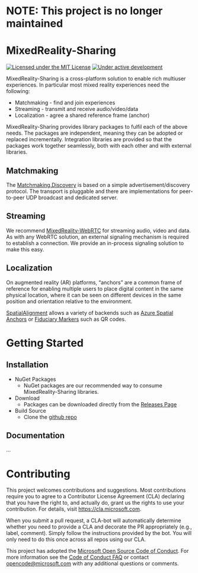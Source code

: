# NOTE: This project is no longer maintained


# MixedReality-Sharing

[![Licensed under the MIT License](https://img.shields.io/badge/License-MIT-blue.svg)](https://github.com/microsoft/MixedReality-WebRTC/blob/master/LICENSE)
[![Under active development](https://img.shields.io/badge/status-active-green.svg)](https://github.com/microsoft/MixedReality-Sharing/commits/master)

MixedReality-Sharing is a cross-platform solution to enable rich multiuser experiences. In particular most mixed reality experiences need the following:
 - Matchmaking - find and join experiences
 - Streaming - transmit and receive audio/video/data
 - Localization - agree a shared reference frame (anchor)

MixedReality-Sharing provides library packages to fulfil each of the above needs. The packages are independent, meaning they can be adopted or replaced incrementally. Integration libraries are provided so that the packages work together seamlessly, both with each other and with external libraries.

## Matchmaking

The [Matchmaking.Discovery](libs/Matchmaking/docs/index.md)  is based on a simple advertisement/discovery protocol. The transport is pluggable and there are implementations for peer-to-peer UDP broadcast and dedicated server.

## Streaming

We recommend [MixedReality-WebRTC](https://github.com/microsoft/MixedReality-WebRTC) for streaming audio, video and data. As with any WebRTC solution, an external signaling mechanism is required to establish a connection. We provide an in-process signaling solution to make this easy.

## Localization

On augmented reality (AR) platforms, “anchors” are a common frame of reference for enabling multiple users to place digital content in the same physical location, where it can be seen on different devices in the same position and orientation relative to the environment.

[SpatialAlignment](libs/SpatialAlignment/docs/index.md) allows a variety of backends such as [Azure Spatial Anchors](https://azure.microsoft.com/en-us/services/spatial-anchors/) or [Fiduciary Markers]() such as QR codes.

# Getting Started

## Installation

* NuGet Packages
  - NuGet packages are our recommended way to consume MixedReality-Sharing libraries.
* Download
  - Packages can be downloaded directly from the [Releases Page](https://github.com/microsoft/MixedReality-Sharing/releases)
* Build Source
  - Clone the [github repo](https://github.com/microsoft/MixedReality-WebRTC)

## Documentation

...

# Contributing

This project welcomes contributions and suggestions.  Most contributions require you to agree to a
Contributor License Agreement (CLA) declaring that you have the right to, and actually do, grant us
the rights to use your contribution. For details, visit https://cla.microsoft.com.

When you submit a pull request, a CLA-bot will automatically determine whether you need to provide
a CLA and decorate the PR appropriately (e.g., label, comment). Simply follow the instructions
provided by the bot. You will only need to do this once across all repos using our CLA.

This project has adopted the [Microsoft Open Source Code of Conduct](https://opensource.microsoft.com/codeofconduct/).
For more information see the [Code of Conduct FAQ](https://opensource.microsoft.com/codeofconduct/faq/) or
contact [opencode@microsoft.com](mailto:opencode@microsoft.com) with any additional questions or comments.
